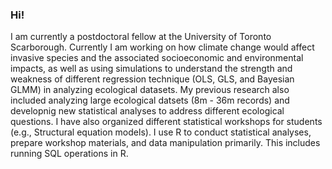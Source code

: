 ### Hi! 
I am currently a postdoctoral fellow at the University of Toronto Scarborough. Currently I am working on how climate change would affect invasive species and the associated socioeconomic and environmental impacts, as well as using simulations to understand the strength and weakness of different regression technique (OLS, GLS, and Bayesian GLMM) in analyzing ecological datasets. My previous research also included analyzing large ecological datsets (8m - 36m records) and developnig new statistical analyses to address different ecological questions. 
I have also organized different statistical workshops for students (e.g., Structural equation models).
I use R to conduct statistical analyses, prepare workshop materials, and data manipulation primarily. This includes running SQL operations in R.


<!--
**tpaknok/tpaknok** is a ✨ _special_ ✨ repository because its `README.md` (this file) appears on your GitHub profile.

Here are some ideas to get you started:

- 🔭 I’m currently working on ...
- 🌱 I’m currently learning ...
- 👯 I’m looking to collaborate on ...
- 🤔 I’m looking for help with ...
- 💬 Ask me about ...
- 📫 How to reach me: ...
- 😄 Pronouns: ...
- ⚡ Fun fact: ...
-->
